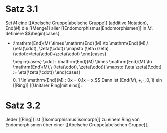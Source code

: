 # Satz 3.1
Sei $M$ eine [[Abelsche Gruppe|abelsche Gruppe]] (additive Notation), $\mathrm{End}(M)$ die [[Menge]] aller [[Endomorphismus|Endomorphismen]] in $M$. definiere 
$$\begin{cases}
+ :\mathrm{End}(M) \times \mathrm{End}(M) \to \mathrm{End}(M),\\
(\eta(\cdot), \zeta(\cdot)) \mapsto (\eta+\zeta)(\cdot):=\eta(\cdot)+\zeta(\cdot)
\end{cases}$$
$$\begin{cases}
\cdot : \mathrm{End}(M) \times \mathrm{End}(M) \to \mathrm{End}(M),\\
(\eta(\cdot), \zeta(\cdot)) \mapsto (\eta \zeta)(\cdot) := \eta(\zeta(\cdot))
\end{cases}$$
$$0, 1 \in \mathrm{End}(M) : 0x = 0,1x = x.$$
Dann ist $(\mathrm{End}(M), +, \cdot, 0, 1)$ ein [[Ring]] [[Unitärer Ring|mit eins]].

# Satz 3.2
Jeder [[Ring]] ist [[Isomorphismus|isomorph]] zu einem Ring von Endomorphismen über einer [[Abelsche Gruppe|abelschen Gruppe]].







